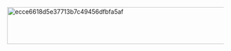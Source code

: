 <img width="1355" height="86" alt="ecce6618d5e37713b7c49456dfbfa5af" src="https://github.com/user-attachments/assets/95527238-a09c-43f9-a710-96ccd9c69b4e" />
